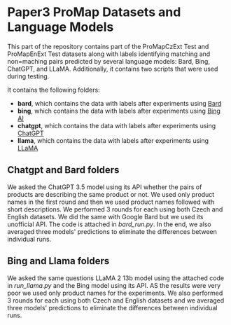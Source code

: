 # Paper3 ProMap Datasets and Language Models
This part of the repository contains part of the ProMapCzExt Test and ProMapEnExt Test datasets along with labels identifying matching and non=maching pairs predicted by several language models: Bard, Bing, ChatGPT, and LLaMA.
Additionally, it contains two scripts that were used during testing.

It contains the following folders:
* **bard**, which contains the data with labels after experiments using [Bard](https://bard.google.com/chat)
* **bing**, which contains the data with labels after experiments using [Bing AI](https://www.bing.com/)
* **chatgpt**,  which contains the data with labels after experiments using [ChatGPT](https://openai.com/blog/chatgpt)
* **llama**,  which contains the data with labels after experiments using [LLaMA](https://huggingface.co/meta-llama/Llama-2-13b)


## Chatgpt and Bard folders
We asked the ChatGPT 3.5 model using its API whether the pairs of products are describing the same product or not. We used only product names in the first round and then we used product names followed with short descriptions. We performed 3 rounds for each using both Czech and English datasets. We did the same with Google Bard but we used its unofficial API. The code is attached in *bard_run.py*.
In the end, we also averaged three models' predictions to eliminate the differences between individual runs.

## Bing and Llama folders
We asked the same questions LLaMA 2 13b model using the attached code in *run_llama.py* and the Bing model using its API. AS the results were very poor we used only product names for the experiments. We also performed 3 rounds for each using both Czech and English datasets and we averaged three models' predictions to eliminate the differences between individual runs.

